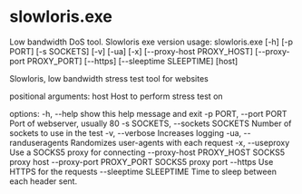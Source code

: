 # slowloris.exe
Low bandwidth DoS tool. Slowloris exe version
usage: slowloris.exe [-h] [-p PORT] [-s SOCKETS] [-v] [-ua] [-x] [--proxy-host PROXY_HOST] [--proxy-port PROXY_PORT]
                     [--https] [--sleeptime SLEEPTIME]
                     [host]

Slowloris, low bandwidth stress test tool for websites

positional arguments:
  host                  Host to perform stress test on

options:
  -h, --help            show this help message and exit
  -p PORT, --port PORT  Port of webserver, usually 80
  -s SOCKETS, --sockets SOCKETS
                        Number of sockets to use in the test
  -v, --verbose         Increases logging
  -ua, --randuseragents
                        Randomizes user-agents with each request
  -x, --useproxy        Use a SOCKS5 proxy for connecting
  --proxy-host PROXY_HOST
                        SOCKS5 proxy host
  --proxy-port PROXY_PORT
                        SOCKS5 proxy port
  --https               Use HTTPS for the requests
  --sleeptime SLEEPTIME
                        Time to sleep between each header sent.
